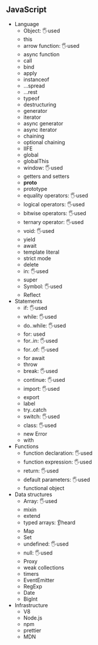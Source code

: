 ## JavaScript

- Language
  - Object: 🖐️used
  - this
  - arrow function: 🖐️used
  - async function
  - call
  - bind
  - apply
  - instanceof
  - ...spread
  - ...rest
  - typeof
  - destructuring
  - generator
  - iterator
  - async generator
  - async iterator
  - chaining
  - optional chaining
  - IIFE
  - global
  - globalThis
  - window: 🖐️used
  - getters and setters
  - __proto__
  - prototype
  - equality operators: 🖐️used
  - logical operators: 🖐️used
  - bitwise operators: 🖐️used
  - ternary operator: 🖐️used
  - void: 🖐️used
  - yield
  - await
  - template literal
  - strict mode
  - delete
  - in: 🖐️used
  - super
  - Symbol: 🖐️used
  - Reflect
- Statements
  - if: 🖐️used
  - while: 🖐️used
  - do..while: 🖐️used
  - for: used
  - for..in: 🖐️used
  - for..of: 🖐️used
  - for await
  - throw
  - break: 🖐️used
  - continue: 🖐️used
  - import: 🖐️used
  - export
  - label
  - try..catch
  - switch: 🖐️used
  - class: 🖐️used
  - new Error
  - with
- Functions
  - function declaration: 🖐️used
  - function expression: 🖐️used
  - return: 🖐️used
  - default parameters: 🖐️used
  - functional object
- Data structures
  - Array: 🖐️used
  - mixin
  - extend
  - typed arrays: 👂heard
  - Map
  - Set
  - undefined: 🖐️used
  - null: 🖐️used
  - Proxy
  - weak collections
  - timers
  - EventEmitter
  - RegExp
  - Date
  - BigInt
- Infrastructure
  - V8
  - Node.js
  - npm
  - prettier
  - MDN
